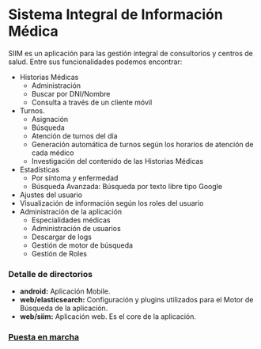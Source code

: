 # Sistema Integral de Información Médica

SIIM es un aplicación para las gestión integral de consultorios y centros de salud. Entre sus funcionalidades podemos encontrar:

* Historias Médicas
    * Administración
    * Buscar por DNI/Nombre
    * Consulta a través de un cliente móvil
* Turnos.
    * Asignación
    * Búsqueda
    * Atención de turnos del día
    * Generación automática de turnos según los horarios de atención de cada médico
    * Investigación del contenido de las Historias Médicas
* Estadísticas
    * Por síntoma y enfermedad
    * Búsqueda Avanzada: Búsqueda por texto libre tipo Google
* Ajustes del usuario
* Visualización de información según los roles del usuario
* Administración de la aplicación
    * Especialidades médicas
    * Administración de usuarios
    * Descargar de logs
    * Gestión de motor de búsqueda
    * Gestión de Roles

### Detalle de directorios

* **android:** Aplicación Mobile.
* **web/elasticsearch:** Configuración y plugins utilizados para el Motor de Búsqueda de la aplicación.
* **web/siim:** Aplicación web. Es el core de la aplicación.


### [Puesta en marcha](https://github.com/adrianmarino/siim/tree/master/web/siim)

